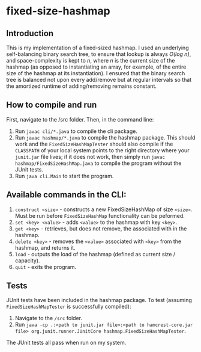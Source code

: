 # fixed-size-hashmap
## Introduction
This is my implementation of a fixed-sized hashmap. I used an underlying self-balancing binary search tree, to ensure that lookup is always *O(log n)*, and space-complexity is kept to *n*, where *n* is the current size of the hashmap (as opposed to instantiating an array, for example, of the entire size of the hashmap at its instantiation). I ensured that the binary search tree is balanced not upon every add/remove but at regular intervals so that the amortized runtime of adding/removing remains constant.

## How to compile and run
First, navigate to the /src folder. Then, in the command line:
1. Run `javac cli/*.java` to compile the cli package.
2. Run `javac hashmap/*.java` to compile the hashmap package. This should work and the `FixedSizeHashMapTester` should also 
compile if the `CLASSPATH` of your local system points to the right directory where your `junit.jar` file lives; if it does 
not work, then simply run `javac hashmap/FixedSizeHashMap.java` to compile the program without the JUnit tests.
3. Run `java cli.Main` to start the program.

## Available commands in the CLI:
1. `construct <size>` - constructs a new FixedSizeHashMap of size `<size>`. Must be run before `FixedSizeHashMap` functionality can be peformed.
2. `set <key> <value>` - adds `<value>` to the hashmap with key `<key>`.
3. `get <key>` - retrieves, but does not remove, the <value> associated with <key> in the hashmap.
4. `delete <key>` - removes the `<value>` associated with `<key>` from the hashmap, and returns it.
5. `load` - outputs the load of the hashmap (defined as current size / capacity).
6. `quit` - exits the program.

## Tests
JUnit tests have been included in the hashmap package. To test (assuming `FixedSizeHashMapTester` is successfully compiled):
1. Navigate to the `/src` folder.
2. Run `java -cp .:<path to junit.jar file>:<path to hamcrest-core.jar file> org.junit.runner.JUnitCore hashmap.FixedSizeHashMapTester`.

The JUnit tests all pass when run on my system. 
